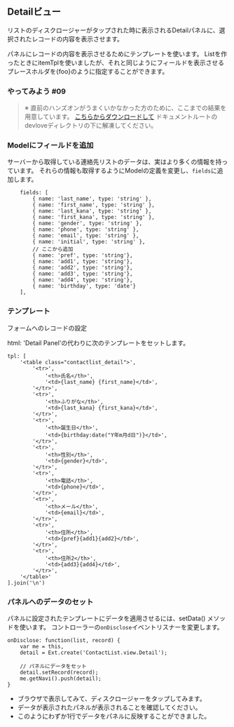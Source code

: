 ## Detailビュー

リストのディスクロージャーがタップされた時に表示されるDetailパネルに、選択されたレコードの内容を表示させます。

パネルにレコードの内容を表示させるためにテンプレートを使います。
Listを作ったときにitemTplを使いましたが、それと同じようにフィールドを表示させるプレースホルダを{foo}のように指定することができます。


### やってみよう #09

> ※ 直前のハンズオンがうまくいかなかった方のために、ここまでの結果を用意しています。
> [こちらからダウンロードして](http://sencha.sunvisor.net/devlove/cl08.zip)
> ドキュメントルートのdevloveディレクトリの下に解凍してください。

### Modelにフィールドを追加

サーバーから取得している連絡先リストのデータは、実はより多くの情報を持っています。
それらの情報も取得するようにModelの定義を変更し、`fields`に追加します。

        fields: [
            { name: 'last_name', type: 'string' },
            { name: 'first_name', type: 'string' },
            { name: 'last_kana', type: 'string' },
            { name: 'first_kana', type: 'string' },
            { name: 'gender', type: 'string' },
            { name: 'phone', type: 'string' },
            { name: 'email', type: 'string' },
            { name: 'initial', type: 'string' },
            // ここから追加
            { name: 'pref', type: 'string'},
            { name: 'add1', type: 'string'},
            { name: 'add2', type: 'string'},
            { name: 'add3', type: 'string'},
            { name: 'add4', type: 'string'},
            { name: 'birthday', type: 'date'}
        ],

### テンプレート

フォームへのレコードの設定

html: 'Detail Panel'の代わりに次のテンプレートをセットします。

    tpl: [
        '<table class="contactlist_detail">',
            '<tr>',
                '<th>氏名</th>',
                '<td>{last_name} {first_name}</td>',
            '</tr>',
            '<tr>',
                '<th>ふりがな</th>',
                '<td>{last_kana} {first_kana}</td>',
            '</tr>',
            '<tr>',
                '<th>誕生日</th>',
                '<td>{birthday:date("Y年m月d日")}</td>',
            '</tr>',
            '<tr>',
                '<th>性別</th>',
                '<td>{gender}</td>',
            '</tr>',
            '<tr>',
                '<th>電話</th>',
                '<td>{phone}</td>',
            '</tr>',
            '<tr>',
                '<th>メール</th>',
                '<td>{email}</td>',
            '</tr>',
            '<tr>',
                '<th>住所</th>',
                '<td>{pref}{add1}{add2}</td>',
            '</tr>',
            '<tr>',
                '<th>住所2</th>',
                '<td>{add3}{add4}</td>',
            '</tr>',
        '</table>'
    ].join('\n')

### パネルへのデータのセット

パネルに設定されたテンプレートにデータを適用させるには、setData() メソッドを使います。
コントローラーの`onDisclose`イベントリスナーを変更します。

    onDisclose: function(list, record) {
        var me = this,
        detail = Ext.create('ContactList.view.Detail');

        // パネルにデータをセット
        detail.setRecord(record);
        me.getNavi().push(detail);
    }

* ブラウザで表示してみて、ディスクロージャーをタップしてみます。
* データが表示されたパネルが表示されることを確認してください。
* このようにわずか1行でデータをパネルに反映することができました。
